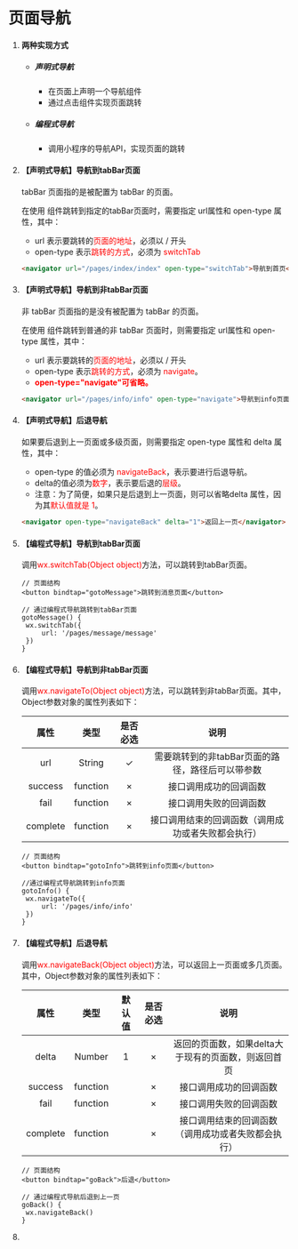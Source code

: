 # 页面导航

1. #### 两种实现方式

   - ##### 声明式导航

     - 在页面上声明一个<navigator>导航组件
     - 通过点击<navigator>组件实现页面跳转

   - ##### 编程式导航

     - 调用小程序的导航API，实现页面的跳转

2. #### 【声明式导航】导航到tabBar页面

   tabBar 页面指的是被配置为 tabBar 的页面。

   在使用 <navigator> 组件跳转到指定的tabBar页面时，需要指定 url属性和 open-type 属性，其中：

   - url 表示要跳转的<font color="red">页面的地址</font>，必须以 / 开头
   - open-type 表示<font color="red">跳转的方式</font>，必须为 <font color="red">switchTab</font>

   ```html
   <navigator url="/pages/index/index" open-type="switchTab">导航到首页</navigator>
   ```

   

3. #### 【声明式导航】导航到非tabBar页面

   非 tabBar 页面指的是没有被配置为 tabBar 的页面。

   在使用<navigator> 组件跳转到普通的非 tabBar 页面时，则需要指定 url属性和 open-type 属性，其中：

   - url 表示要跳转的<font color="red">页面的地址</font>，必须以 / 开头
   - open-type 表示<font color="red">跳转的方式</font>，必须为 <font color="red">navigate</font>。
   - <font color="red">**open-type="navigate"可省略。**</font>

   ```html
   <navigator url="/pages/info/info" open-type="navigate">导航到info页面</navigator>
   ```

   

4. #### 【声明式导航】后退导航

   如果要后退到上一页面或多级页面，则需要指定 open-type 属性和 delta 属性，其中：

   - open-type 的值必须为 <font color="red">navigateBack</font>，表示要进行后退导航。
   - delta的值必须为<font color="red">数字</font>，表示要后退的<font color="red">层级</font>。
   - 注意：为了简便，如果只是后退到上一页面，则可以省略delta 属性，因为其<font color="red">默认值就是 1</font>。

   ```html
   <navigator open-type="navigateBack" delta="1">返回上一页</navigator>
   ```

   

5. #### 【编程式导航】导航到tabBar页面

   调用<font color="red">wx.switchTab(Object object)</font>方法，可以跳转到tabBar页面。

   ```
   // 页面结构
   <button bindtap="gotoMessage">跳转到消息页面</button>
   
   // 通过编程式导航跳转到tabBar页面
   gotoMessage() {
   	wx.switchTab({
   		url: '/pages/message/message'
   	})
   }
   ```

   

6. #### 【编程式导航】导航到非tabBar页面

   调用<font color="red">wx.navigateTo(Object object)</font>方法，可以跳转到非tabBar页面。其中，Object参数对象的属性列表如下：

   |   属性   |   类型   | 是否必选 |                        说明                        |
   | :------: | :------: | :------: | :------------------------------------------------: |
   |   url    |  String  |    ✓     |  需要跳转到的非tabBar页面的路径，路径后可以带参数  |
   | success  | function |    ×     |               接口调用成功的回调函数               |
   |   fail   | function |    ×     |               接口调用失败的回调函数               |
   | complete | function |    ×     | 接口调用结束的回调函数（调用成功或者失败都会执行） |

   ```
   // 页面结构
   <button bindtap="gotoInfo">跳转到info页面</button>
   
   //通过编程式导航跳转到info页面
   gotoInfo() {
   	wx.navigateTo({
   		url: '/pages/info/info'
   	})
   }
   ```

   

7. #### 【编程式导航】后退导航

   调用<font color="red">wx.navigateBack(Object object)</font>方法，可以返回上一页面或多几页面。其中，Object参数对象的属性列表如下：

   |   属性   |   类型   | 默认值 | 是否必选 |                        说明                         |
   | :------: | :------: | :----: | :------: | :-------------------------------------------------: |
   |  delta   |  Number  |   1    |    ×     | 返回的页面数，如果delta大于现有的页面数，则返回首页 |
   | success  | function |        |    ×     |               接口调用成功的回调函数                |
   |   fail   | function |        |    ×     |               接口调用失败的回调函数                |
   | complete | function |        |    ×     | 接口调用结束的回调函数（调用成功或者失败都会执行）  |

   ```
   // 页面结构
   <button bindtap="goBack">后退</button>
   
   // 通过编程式导航后退到上一页
   goBack() {
   	wx.navigateBack()
   }
   ```

   

8. 
